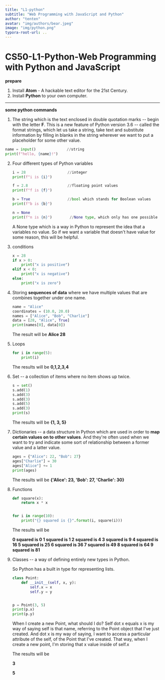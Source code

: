 ```yaml
---
title: "L1-python"
subtitle: "Web Programming with JavaScript and Python"
author: "tenten"
avatar: "img/authors/bear.jpeg"
image: "img/python.png"
typora-root-url: ..
---
```


# CS50-L1-Python-Web Programming with Python and JavaScript

**prepare**

1. Install **Atom** - A hackable text editor for the 21st Century.
2. Install **Python** to your own computer.

<hr>

**some python commands**

1. The string which is the text enclosed in double quotation marks -- begin with the letter **F**. This is a new feature of Python version 3.6 -- called the format strings, which let us take a string, take text and substitute information by filling in blanks in the string wherever we want to put a placeholder for some other value.

```python
name = input()              //string
print(f"hello, {name}!")
```



2. Four different types of Python variables

   ```python
   i = 28                   //integer
   print(f"i is {i}")
   
   f = 2.8                  //floating point values
   print(f"f is {f}")
   
   b = True                 //bool which stands for Boolean values
   print(f"b is {b}")
   
   n = None 
   print(f"n is {n}")        //None type, which only has one possible 	                             value, just calles a None.
   ```

   A None type which is a way in Python to represent the idea that a variables no value. So if we want a variable that doesn't have value for some reason, this will be helpful.

3. conditions

   ```python
   x = 28
   if x > 0:
       print("x is positive")
   elif x < 0:
       print("x is negative")
   else:
       print("x is zero")
   ```


4. Storing **sequences of data** where we have multiple values that are combines together under one name.

   ```python
   name = "Alice"
   coordinates = (10.0, 20.0)
   names = ["Alice", "Bob", "Charlie"]
   data = [28, "Alice", True]
   print(names[0], data[0])
   
   ```

   The result will be **Alice 28** 

5. Loops

   ```python
   for i in range(5):
       print(i)
   ```

   The results will be **0,1,2,3,4**

6. Set -- a collection of items where no item shows up twice.

   ```python
   s = set()
   s.add(1)
   s.add(3)
   s.add(3)
   s.add(5)
   s.add(3)
   print(s)
   ```

   The results will be **{1, 3, 5}**

7. Dictionaries -- a data structure in Python which are used in order to **map certain values on to other values**. And they're often used when we want to try and indicate  some sort of relationship between a former value and a latter value.

   ```python
   ages = {"Alice": 22, "Bob": 27}
   ages["Charlie"] = 30
   ages["Alice"] += 1
   print(ages)
   ```

   The results will be **{'Alice': 23, 'Bob': 27, 'Charlie': 30}** 

8. Functions

   ```python
   def square(x):
       return x * x
   
   
   for i in range(10):
       print("{} squared is {}".format(i, square(i)))
   
   ```

   The results will be

   **0 squared is 0
   1 squared is 1
   2 squared is 4
   3 squared is 9
   4 squared is 16
   5 squared is 25
   6 squared is 36
   7 squared is 49
   8 squared is 64
   9 squared is 81**

9. Classes -- a way of defining entirely new types in Python.

   So Python has a built in type for representing lists.

   ```python
   class Point:
       def __init__(self, x, y):
           self.x = x
           self.y = y
   
   
   p = Point(3, 5)
   print(p.x)
   print(p.y)
   ```

   When I create a new Point, what should I do? Self dot x equals x is my way of saying self is that name, referring to the Point object that I've just created. And dot x is my way of saying, I want to access a particular attribute of the self, of the Point that I've created. That way, when I create a new point, I'm storing that x value inside of self.x

   The results will be 

   **3**

   **5**






